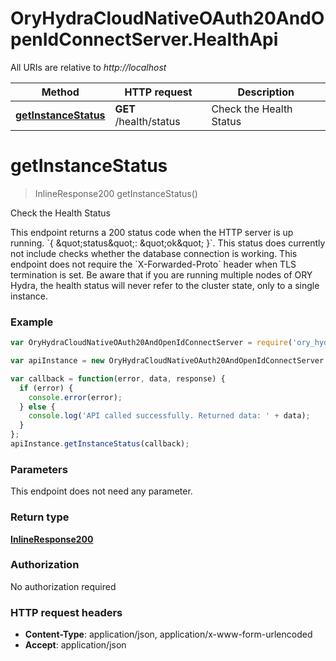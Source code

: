 # OryHydraCloudNativeOAuth20AndOpenIdConnectServer.HealthApi

All URIs are relative to *http://localhost*

Method | HTTP request | Description
------------- | ------------- | -------------
[**getInstanceStatus**](HealthApi.md#getInstanceStatus) | **GET** /health/status | Check the Health Status


<a name="getInstanceStatus"></a>
# **getInstanceStatus**
> InlineResponse200 getInstanceStatus()

Check the Health Status

This endpoint returns a 200 status code when the HTTP server is up running. &#x60;{ \&quot;status\&quot;: \&quot;ok\&quot; }&#x60;. This status does currently not include checks whether the database connection is working. This endpoint does not require the &#x60;X-Forwarded-Proto&#x60; header when TLS termination is set.  Be aware that if you are running multiple nodes of ORY Hydra, the health status will never refer to the cluster state, only to a single instance.

### Example
```javascript
var OryHydraCloudNativeOAuth20AndOpenIdConnectServer = require('ory_hydra___cloud_native_o_auth_20_and_open_id_connect_server');

var apiInstance = new OryHydraCloudNativeOAuth20AndOpenIdConnectServer.HealthApi();

var callback = function(error, data, response) {
  if (error) {
    console.error(error);
  } else {
    console.log('API called successfully. Returned data: ' + data);
  }
};
apiInstance.getInstanceStatus(callback);
```

### Parameters
This endpoint does not need any parameter.

### Return type

[**InlineResponse200**](InlineResponse200.md)

### Authorization

No authorization required

### HTTP request headers

 - **Content-Type**: application/json, application/x-www-form-urlencoded
 - **Accept**: application/json


